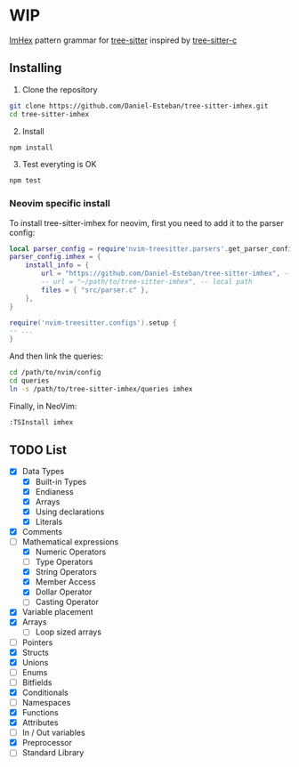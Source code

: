 WIP
=====
[ImHex](https://github.com/WerWolv/ImHex) pattern grammar for [tree-sitter](https://github.com/tree-sitter/tree-sitter)
inspired by [tree-sitter-c](https://github.com/tree-sitter/tree-sitter-c)

## Installing
1. Clone the repository
```sh
git clone https://github.com/Daniel-Esteban/tree-sitter-imhex.git
cd tree-sitter-imhex
```
2. Install
```sh
npm install
```
3. Test everyting is OK
```sh
npm test
```

### Neovim specific install
To install tree-sitter-imhex for neovim, first you need to add it to the parser
config:
```lua
local parser_config = require'nvim-treesitter.parsers'.get_parser_configs()
parser_config.imhex = {
    install_info = {
        url = "https://github.com/Daniel-Esteban/tree-sitter-imhex", -- git repo
        -- url = "~/path/to/tree-sitter-imhex", -- local path
        files = { "src/parser.c" },
    },
}

require('nvim-treesitter.configs').setup {
-- ...
}
```

And then link the queries:
```sh
cd /path/to/nvim/config
cd queries
ln -s /path/to/tree-sitter-imhex/queries imhex
```

Finally, in NeoVim:
```sh
:TSInstall imhex
```

## TODO List
- [X] Data Types
    - [X] Built-in Types
    - [X] Endianess
    - [X] Arrays
    - [X] Using declarations
    - [X] Literals
- [X] Comments
- [ ] Mathematical expressions
    - [X] Numeric Operators
    - [ ] Type Operators
    - [X] String Operators
    - [X] Member Access
    - [X] Dollar Operator
    - [ ] Casting Operator
- [X] Variable placement
- [X] Arrays
    - [ ] Loop sized arrays
- [ ] Pointers
- [X] Structs
- [X] Unions
- [ ] Enums
- [ ] Bitfields
- [X] Conditionals
- [ ] Namespaces
- [X] Functions
- [X] Attributes
- [ ] In / Out variables
- [X] Preprocessor
- [ ] Standard Library
